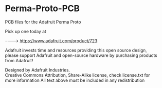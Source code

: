 Perma-Proto-PCB
===============

PCB files for the Adafruit Perma Proto

Pick up one today at 

----> https://www.adafruit.com/product/723

Adafruit invests time and resources providing this open source design, 
please support Adafruit and open-source hardware by purchasing 
products from Adafruit!

Designed by Adafruit Industries.  
Creative Commons Attribution, Share-Alike license, check license.txt for more information
All text above must be included in any redistribution